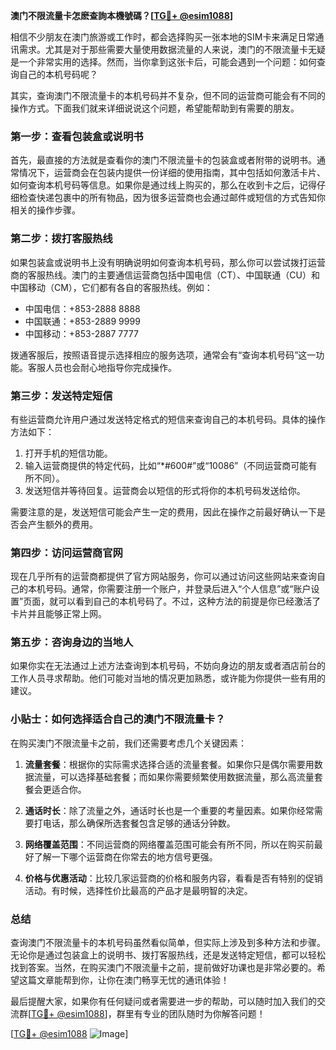 **澳门不限流量卡怎麽查詢本機號碼？[[TG💪+ @esim1088](https://t.me/s/esim1088)]**

相信不少朋友在澳门旅游或工作时，都会选择购买一张本地的SIM卡来满足日常通讯需求。尤其是对于那些需要大量使用数据流量的人来说，澳门的不限流量卡无疑是一个非常实用的选择。然而，当你拿到这张卡后，可能会遇到一个问题：如何查询自己的本机号码呢？

其实，查询澳门不限流量卡的本机号码并不复杂，但不同的运营商可能会有不同的操作方式。下面我们就来详细说说这个问题，希望能帮助到有需要的朋友。

### **第一步：查看包装盒或说明书**

首先，最直接的方法就是查看你的澳门不限流量卡的包装盒或者附带的说明书。通常情况下，运营商会在包装内提供一份详细的使用指南，其中包括如何激活卡片、如何查询本机号码等信息。如果你是通过线上购买的，那么在收到卡之后，记得仔细检查快递包裹中的所有物品，因为很多运营商也会通过邮件或短信的方式告知你相关的操作步骤。

### **第二步：拨打客服热线**

如果包装盒或说明书上没有明确说明如何查询本机号码，那么你可以尝试拨打运营商的客服热线。澳门的主要通信运营商包括中国电信（CT）、中国联通（CU）和中国移动（CM），它们都有各自的客服热线。例如：

- 中国电信：+853-2888 8888  
- 中国联通：+853-2889 9999  
- 中国移动：+853-2887 7777  

拨通客服后，按照语音提示选择相应的服务选项，通常会有“查询本机号码”这一功能。客服人员也会耐心地指导你完成操作。

### **第三步：发送特定短信**

有些运营商允许用户通过发送特定格式的短信来查询自己的本机号码。具体的操作方法如下：

1. 打开手机的短信功能。
2. 输入运营商提供的特定代码，比如“*#600#”或“10086”（不同运营商可能有所不同）。
3. 发送短信并等待回复。运营商会以短信的形式将你的本机号码发送给你。

需要注意的是，发送短信可能会产生一定的费用，因此在操作之前最好确认一下是否会产生额外的费用。

### **第四步：访问运营商官网**

现在几乎所有的运营商都提供了官方网站服务，你可以通过访问这些网站来查询自己的本机号码。通常，你需要注册一个账户，并登录后进入“个人信息”或“账户设置”页面，就可以看到自己的本机号码了。不过，这种方法的前提是你已经激活了卡片并且能够正常上网。

### **第五步：咨询身边的当地人**

如果你实在无法通过上述方法查询到本机号码，不妨向身边的朋友或者酒店前台的工作人员寻求帮助。他们可能对当地的情况更加熟悉，或许能为你提供一些有用的建议。

### **小贴士：如何选择适合自己的澳门不限流量卡？**

在购买澳门不限流量卡之前，我们还需要考虑几个关键因素：

1. **流量套餐**：根据你的实际需求选择合适的流量套餐。如果你只是偶尔需要用数据流量，可以选择基础套餐；而如果你需要频繁使用数据流量，那么高流量套餐会更适合你。
   
2. **通话时长**：除了流量之外，通话时长也是一个重要的考量因素。如果你经常需要打电话，那么确保所选套餐包含足够的通话分钟数。

3. **网络覆盖范围**：不同运营商的网络覆盖范围可能会有所不同，所以在购买前最好了解一下哪个运营商在你常去的地方信号更强。

4. **价格与优惠活动**：比较几家运营商的价格和服务内容，看看是否有特别的促销活动。有时候，选择性价比最高的产品才是最明智的决定。

### **总结**

查询澳门不限流量卡的本机号码虽然看似简单，但实际上涉及到多种方法和步骤。无论你是通过包装盒上的说明书、拨打客服热线，还是发送特定短信，都可以轻松找到答案。当然，在购买澳门不限流量卡之前，提前做好功课也是非常必要的。希望这篇文章能帮到你，让你在澳门畅享无忧的通讯体验！

最后提醒大家，如果你有任何疑问或者需要进一步的帮助，可以随时加入我们的交流群[[TG💪+ @esim1088](https://t.me/s/esim1088)]，群里有专业的团队随时为你解答问题！ 

[[TG💪+ @esim1088](https://t.me/s/esim1088) ![Image](https://i.postimg.cc/4NQfJmqS/Snipaste-2025-05-13-00-14-12.png)]